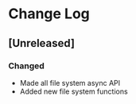 <!-- markdownlint-disable MD013 MD024 -->

# Change Log

## [Unreleased]

### Changed

- Made all file system async API
- Added new file system functions

